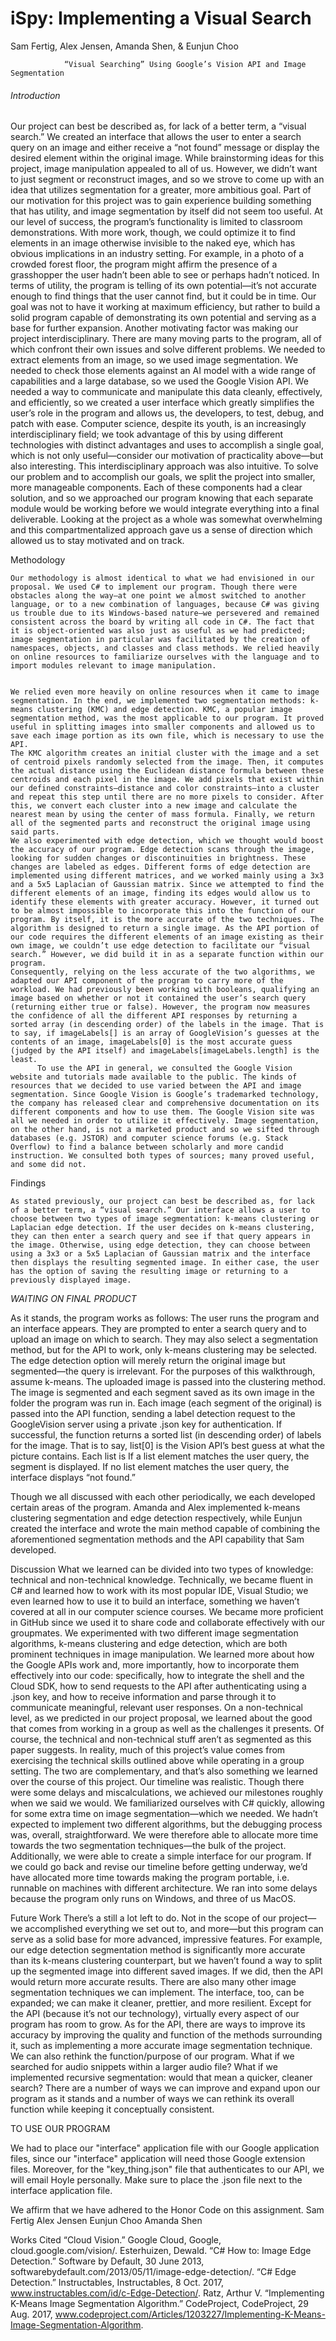 # iSpy: Implementing a Visual Search
Sam Fertig, Alex Jensen, Amanda Shen, & Eunjun Choo

		 		“Visual Searching” Using Google’s Vision API and Image Segmentation


###### Introduction

Our project can best be described as, for lack of a better term, a “visual search.” We created an interface that allows the user to enter a search query on an image and either receive a “not found” message or display the desired element within the original image. While brainstorming ideas for this project, image manipulation appealed to all of us. However, we didn’t want to just segment or reconstruct images, and so we strove to come up with an idea that utilizes segmentation for a greater, more ambitious goal. Part of our motivation for this project was to gain experience building something that has utility, and image segmentation by itself did not seem too useful. At our level of success, the program’s functionality is limited to classroom demonstrations. With more work, though, we could optimize it to find elements in an image otherwise invisible to the naked eye, which has obvious implications in an industry setting. For example, in a photo of a crowded forest floor, the program might affirm the presence of a grasshopper the user hadn’t been able to see or perhaps hadn’t noticed. In terms of utility, the program is telling of its own potential—it’s not accurate enough to find things that the user cannot find, but it could be in time. Our goal was not to have it working at maximum efficiency, but rather to build a solid program capable of demonstrating its own potential and serving as a base for further expansion. Another motivating factor was making our project interdisciplinary. There are many moving parts to the program, all of which confront their own issues and solve different problems. We needed to extract elements from an image, so we used image segmentation. We needed to check those elements against an AI model with a wide range of capabilities and a large database, so we used the Google Vision API. We needed a way to communicate and manipulate this data cleanly, effectively, and efficiently, so we created a user interface which greatly simplifies the user’s role in the program and allows us, the developers, to test, debug, and patch with ease. Computer science, despite its youth, is an increasingly interdisciplinary field; we took advantage of this by using different technologies with distinct advantages and uses to accomplish a single goal, which is not only useful—consider our motivation of practicality above—but also interesting. This interdisciplinary approach was also intuitive. To solve our problem and to accomplish our goals, we split the project into smaller, more manageable components. Each of these components had a clear solution, and so we approached our program knowing that each separate module would be working before we would integrate everything into a final deliverable. Looking at the project as a whole was somewhat overwhelming and this compartmentalized approach gave us a sense of direction which allowed us to stay motivated and on track. 

Methodology

	Our methodology is almost identical to what we had envisioned in our proposal. We used C# to implement our program. Though there were obstacles along the way—at one point we almost switched to another language, or to a new combination of languages, because C# was giving us trouble due to its Windows-based nature—we persevered and remained consistent across the board by writing all code in C#. The fact that it is object-oriented was also just as useful as we had predicted; image segmentation in particular was facilitated by the creation of namespaces, objects, and classes and class methods. We relied heavily on online resources to familiarize ourselves with the language and to import modules relevant to image manipulation. 
	
	
	We relied even more heavily on online resources when it came to image segmentation. In the end, we implemented two segmentation methods: k-means clustering (KMC) and edge detection. KMC, a popular image segmentation method, was the most applicable to our program. It proved useful in splitting images into smaller components and allowed us to save each image portion as its own file, which is necessary to use the API. 
	The KMC algorithm creates an initial cluster with the image and a set of centroid pixels randomly selected from the image. Then, it computes the actual distance using the Euclidean distance formula between these centroids and each pixel in the image. We add pixels that exist within our defined constraints—distance and color constraints—into a cluster and repeat this step until there are no more pixels to consider. After this, we convert each cluster into a new image and calculate the nearest mean by using the center of mass formula. Finally, we return all of the segmented parts and reconstruct the original image using said parts. 
	We also experimented with edge detection, which we thought would boost the accuracy of our program. Edge detection scans through the image, looking for sudden changes or discontinuities in brightness. These changes are labeled as edges. Different forms of edge detection are implemented using different matrices, and we worked mainly using a 3x3 and a 5x5 Laplacian of Gaussian matrix. Since we attempted to find the different elements of an image, finding its edges would allow us to identify these elements with greater accuracy. However, it turned out to be almost impossible to incorporate this into the function of our program. By itself, it is the more accurate of the two techniques. The algorithm is designed to return a single image. As the API portion of our code requires the different elements of an image existing as their own image, we couldn’t use edge detection to facilitate our “visual search.” However, we did build it in as a separate function within our program.
	Consequently, relying on the less accurate of the two algorithms, we adapted our API component of the program to carry more of the workload. We had previously been working with booleans, qualifying an image based on whether or not it contained the user’s search query (returning either true or false). However, the program now measures the confidence of all the different API responses by returning a sorted array (in descending order) of the labels in the image. That is to say, if imageLabels[] is an array of GoogleVision’s guesses at the contents of an image, imageLabels[0] is the most accurate guess (judged by the API itself) and imageLabels[imageLabels.length] is the least. 
	      To use the API in general, we consulted the Google Vision website and tutorials made available to the public. The kinds of resources that we decided to use varied between the API and image segmentation. Since Google Vision is Google’s trademarked technology, the company has released clear and comprehensive documentation on its different components and how to use them. The Google Vision site was all we needed in order to utilize it effectively. Image segmentation, on the other hand, is not a marketed product and so we sifted through databases (e.g. JSTOR) and computer science forums (e.g. Stack Overflow) to find a balance between scholarly and more candid instruction. We consulted both types of sources; many proved useful, and some did not.
	      
Findings

	As stated previously, our project can best be described as, for lack of a better term, a “visual search.” Our interface allows a user to choose between two types of image segmentation: k-means clustering or Laplacian edge detection. If the user decides on k-means clustering, they can then enter a search query and see if that query appears in the image. Otherwise, using edge detection, they can choose between using a 3x3 or a 5x5 Laplacian of Gaussian matrix and the interface then displays the resulting segmented image. In either case, the user has the option of saving the resulting image or returning to a previously displayed image.

*WAITING ON FINAL PRODUCT*

As it stands, the program works as follows:
	The user runs the program and an interface appears. They are prompted to enter a search query and to upload an image on which to search. They may also select a segmentation method, but for the API to work, only k-means clustering may be selected. The edge detection option will merely return the original image but segmented—the query is irrelevant. For the purposes of this walkthrough, assume k-means. 
	The uploaded image is passed into the clustering method. The image is segmented and each segment saved as its own image in the folder the program was run in.
	Each image (each segment of the original) is passed into the API function, sending a label detection request to the GoogleVision server using a private .json key for authentication. If successful, the function returns a sorted list (in descending order) of labels for the image. That is to say, list[0] is the Vision API’s best guess at what the picture contains.
Each list is 
If a list element matches the user query, the segment is displayed.
If no list element matches the user query, the interface displays “not found.”

   Though we all discussed with each other periodically, we each developed certain areas of the program. Amanda and Alex implemented k-means clustering segmentation and edge detection respectively, while Eunjun created the interface and wrote the main method capable of combining the aforementioned segmentation methods and the API capability that Sam developed. 

Discussion
	What we learned can be divided into two types of knowledge: technical and non-technical knowledge. 
	Technically, we became fluent in C# and learned how to work with its most popular IDE, Visual Studio; we even learned how to use it to build an interface, something we haven’t covered at all in our computer science courses. We became more proficient in GitHub since we used it to share code and collaborate effectively with our groupmates. We experimented with two different image segmentation algorithms, k-means clustering and edge detection, which are both prominent techniques in image manipulation. We learned more about how the Google APIs work and, more importantly, how to incorporate them effectively into our code: specifically, how to integrate the shell and the Cloud SDK, how to send requests to the API after authenticating using a .json key, and how to receive information and parse through it to communicate meaningful, relevant user responses. 
On a non-technical level, as we predicted in our project proposal, we learned about the good that comes from working in a group as well as the challenges it presents. Of course, the technical and non-technical stuff aren’t as segmented as this paper suggests. In reality, much of this project’s value comes from exercising the technical skills outlined above while operating in a group setting. The two are complementary, and that’s also something we learned over the course of this project. 
   Our timeline was realistic. Though there were some delays and miscalculations, we achieved our milestones roughly when we said we would. We familiarized ourselves with C# quickly, allowing for some extra time on image segmentation—which we needed. We hadn’t expected to implement two different algorithms, but the debugging process was, overall, straightforward. We were therefore able to allocate more time towards the two segmentation techniques—the bulk of the project. Additionally, we were able to create a simple interface for our program.
   If we could go back and revise our timeline before getting underway, we’d have allocated more time towards making the program portable, i.e. runnable on machines with different architecture. We ran into some delays because the program only runs on Windows, and three of us MacOS.

Future Work
       There’s a still a lot left to do. Not in the scope of our project—we accomplished everything we set out to, and more—but this program can serve as a solid base for more advanced, impressive features. For example, our edge detection segmentation method is significantly more accurate than its k-means clustering counterpart, but we haven’t found a way to split up the segmented image into different saved images. If we did, then the API would return more accurate results. There are also many other image segmentation techniques we can implement. The interface, too, can be expanded; we can make it cleaner, prettier, and more resilient.
       Except for the API (because it’s not our technology), virtually every aspect of our program has room to grow. As for the API, there are ways to improve its accuracy by improving the quality and function of the methods surrounding it, such as implementing a more accurate image segmentation technique. 
       We can also rethink the function/purpose of our program. What if we searched for audio snippets within a larger audio file? What if we implemented recursive segmentation: would that mean a quicker, cleaner search? There are a number of ways we can improve and expand upon our program as it stands and a number of ways we can rethink its overall function while keeping it conceptually consistent.



TO USE OUR PROGRAM

We had to place our "interface" application file with our Google application files, since our "interface" application will need those Google extension files. Moreover, for the "key_thing.json" file that authenticates to our API, we will email Hoyle personally. Make sure to place the .json file next to the interface application file.



We affirm that we have adhered to the Honor Code on this assignment.
Sam Fertig
Alex Jensen
Eunjun Choo
Amanda Shen




Works Cited
“Cloud Vision.” Google Cloud, Google, cloud.google.com/vision/.
Esterhuizen, Dewald. “C# How to: Image Edge Detection.” Software by Default, 30 June 2013, softwarebydefault.com/2013/05/11/image-edge-detection/.
“C# Edge Detection.” Instructables, Instructables, 8 Oct. 2017, www.instructables.com/id/c-Edge-Detection/.
Ratz, Arthur V. “Implementing K-Means Image Segmentation Algorithm.” CodeProject, CodeProject, 29 Aug. 2017, www.codeproject.com/Articles/1203227/Implementing-K-Means-Image-Segmentation-Algorithm.

